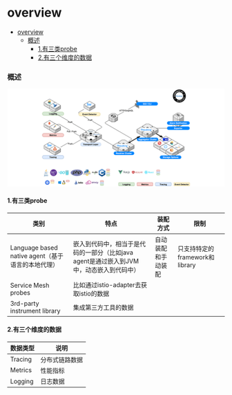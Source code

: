 # overview

<!-- @import "[TOC]" {cmd="toc" depthFrom=1 depthTo=6 orderedList=false} -->
<!-- code_chunk_output -->

- [overview](#overview)
    - [概述](#概述)
      - [1.有三类probe](#1有三类probe)
      - [2.有三个维度的数据](#2有三个维度的数据)

<!-- /code_chunk_output -->

### 概述

![](./imgs/overview_01.png)

#### 1.有三类probe

|类别|特点|装配方式|限制|
|-|-|-|-|
|Language based native agent（基于语言的本地代理）|嵌入到代码中，相当于是代码的一部分（比如java agent是通过嵌入到JVM中，动态嵌入到代码中）|自动装配和手动装配|只支持特定的framework和library|
|Service Mesh probes|比如通过istio-adapter去获取istio的数据|||
|3rd-party instrument library|集成第三方工具的数据|||

#### 2.有三个维度的数据

|数据类型|说明|
|-|-|
|Tracing|分布式链路数据|
|Metrics|性能指标|
|Logging|日志数据|
